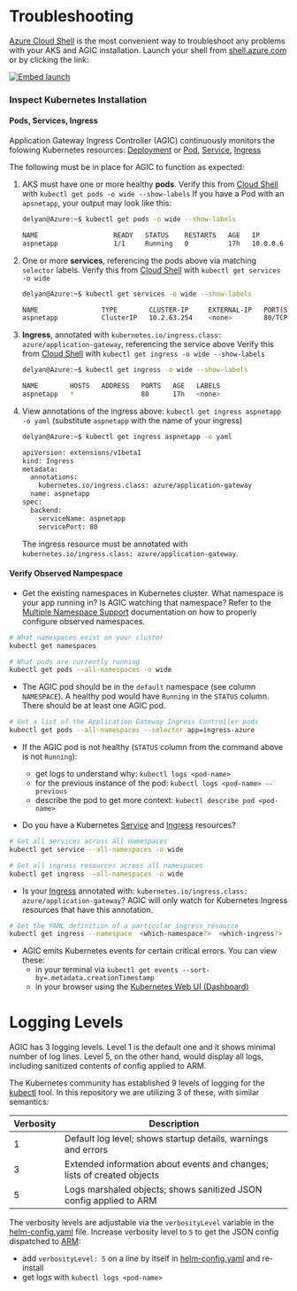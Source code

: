# Troubleshooting

[Azure Cloud Shell](https://shell.azure.com/) is the most convenient way to troubleshoot any problems with your AKS
and AGIC installation. Launch your shell from [shell.azure.com](https://shell.azure.com/) or by clicking the link:

[![Embed launch](https://shell.azure.com/images/launchcloudshell.png "Launch Azure Cloud Shell")](https://shell.azure.com)


### Inspect Kubernetes Installation

#### Pods, Services, Ingress
Application Gateway Ingress Controller (AGIC) continuously monitors the folowing Kubernetes resources: [Deployment](https://kubernetes.io/docs/concepts/workloads/controllers/deployment/#creating-a-deployment) or [Pod](https://kubernetes.io/docs/concepts/workloads/pods/pod/#what-is-a-pod), [Service](https://kubernetes.io/docs/concepts/services-networking/service/), [Ingress](https://kubernetes.io/docs/concepts/services-networking/ingress/)


The following must be in place for AGIC to function as expected:
  1. AKS must have one or more healthy **pods**.
     Verify this from [Cloud Shell](https://shell.azure.com/) with `kubectl get pods -o wide --show-labels`
     If you have a Pod with an `apsnetapp`, your output may look like this:
     ```bash
     delyan@Azure:~$ kubectl get pods -o wide --show-labels

     NAME                   READY   STATUS    RESTARTS   AGE   IP          NODE                       NOMINATED NODE   READINESS GATES   LABELS
     aspnetapp              1/1     Running   0          17h   10.0.0.6    aks-agentpool-35064155-1   <none>           <none>            app=aspnetapp
     ```

  2. One or more **services**, referencing the pods above via matching `selector` labels.
     Verify this from [Cloud Shell](https://shell.azure.com/) with `kubectl get services -o wide`
     ```bash
     delyan@Azure:~$ kubectl get services -o wide --show-labels

     NAME                TYPE        CLUSTER-IP     EXTERNAL-IP   PORT(S)   AGE   SELECTOR        LABELS
     aspnetapp           ClusterIP   10.2.63.254    <none>        80/TCP    17h   app=aspnetapp   <none>     
     ```

  3. **Ingress**, annotated with `kubernetes.io/ingress.class: azure/application-gateway`, referencing the service above
     Verify this from [Cloud Shell](https://shell.azure.com/) with `kubectl get ingress -o wide --show-labels`
     ```bash
     delyan@Azure:~$ kubectl get ingress -o wide --show-labels

     NAME        HOSTS   ADDRESS   PORTS   AGE   LABELS
     aspnetapp   *                 80      17h   <none>
     ```

  4. View annotations of the ingress above: `kubectl get ingress aspnetapp -o yaml` (substitute `aspnetapp` with the name of your ingress)
     ```bash
     delyan@Azure:~$ kubectl get ingress aspnetapp -o yaml

     apiVersion: extensions/v1beta1
     kind: Ingress
     metadata:
       annotations:
         kubernetes.io/ingress.class: azure/application-gateway
       name: aspnetapp
     spec:
       backend:
         serviceName: aspnetapp
         servicePort: 80
     ```

     The ingress resource must be annotated with `kubernetes.io/ingress.class: azure/application-gateway`.
 

#### Verify Observed Nampespace

* Get the existing namespaces in Kubernetes cluster. What namespace is your app
running in? Is AGIC watching that namespace? Refer to the
[Multiple Namespace Support](features/multiple-namespaces.md#enable-multiple-namespace-support)
documentation on how to properly configure observed namespaces.
```bash
# What namespaces exist on your cluster
kubectl get namespaces

# What pods are currently running
kubectl get pods --all-namespaces -o wide
```


* The AGIC pod should be in the `default` namespace (see column `NAMESPACE`). A healthy pod would have `Running` in the `STATUS` column. There should be at least one AGIC pod.
```bash
# Get a list of the Application Gateway Ingress Controller pods
kubectl get pods --all-namespaces --selector app=ingress-azure
```


* If the AGIC pod is not healthy (`STATUS` column from the command above is not `Running`):
  - get logs to understand why: `kubectl logs <pod-name>`
  - for the previous instance of the pod: `kubectl logs <pod-name> --previous`
  - describe the pod to get more context: `kubectl describe pod <pod-name>`


* Do you have a Kubernetes
[Service](https://kubernetes.io/docs/concepts/services-networking/service/) and
[Ingress](https://kubernetes.io/docs/concepts/services-networking/ingress/) resources?
```bash
# Get all services across all namespaces
kubectl get service --all-namespaces -o wide

# Get all ingress resources across all namespaces
kubectl get ingress --all-namespaces -o wide
```


* Is your [Ingress](https://kubernetes.io/docs/concepts/services-networking/ingress/) annotated with: `kubernetes.io/ingress.class: azure/application-gateway`? AGIC will only watch for Kubernetes Ingress resources that have this annotation.
```bash
# Get the YAML definition of a particular ingress resource
kubectl get ingress --namespace  <which-namespace?>  <which-ingress?>  -o yaml
```


* AGIC emits Kubernetes events for certain critical errors. You can view these:
  - in your terminal via `kubectl get events --sort-by=.metadata.creationTimestamp`
  - in your browser using the [Kubernetes Web UI (Dashboard)](https://kubernetes.io/docs/tasks/access-application-cluster/web-ui-dashboard/)


# Logging Levels

AGIC has 3 logging levels. Level 1 is the default one and it shows minimal number of log lines.
Level 5, on the other hand, would display all logs, including sanitized contents of config applied
to ARM.

The Kubernetes community has established 9 levels of logging for
the [kubectl](https://kubernetes.io/docs/reference/kubectl/cheatsheet/#kubectl-output-verbosity-and-debugging) tool. In this
repository we are utilizing 3 of these, with similar semantics:


| Verbosity | Description |
|-----------|-------------|
|  1        | Default log level; shows startup details, warnings and errors |
|  3        | Extended information about events and changes; lists of created objects |
|  5        | Logs marshaled objects; shows sanitized JSON config applied to ARM |


The verbosity levels are adjustable via the `verbosityLevel` variable in the
[helm-config.yaml](examples/sample-helm-config.yaml) file. Increase verbosity level to `5` to get
the JSON config dispatched to
[ARM](https://docs.microsoft.com/en-us/azure/azure-resource-manager/resource-group-overview):
  - add `verbosityLevel: 5` on a line by itself in [helm-config.yaml](examples/sample-helm-config.yaml) and re-install
  - get logs with `kubectl logs <pod-name>`
